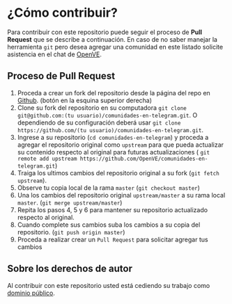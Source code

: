 # ¿Cómo contribuir?

Para contribuir con este repositorio puede seguir el proceso de **Pull Request**
que se describe a continuación. En caso de no saber manejar la herramienta `git`
pero desea agregar una comunidad en este listado solicite asistencia en el chat
de [OpenVE](https://t.me/openve).

## Proceso de Pull Request

1. Proceda a crear un fork del repositorio desde la página del repo en
   [Github](https://github.com/OpenVE/comunidades-en-telegram). (botón en la
   esquina superior derecha)
2. Clone su fork del repositorio en su computadora
   `git clone git@github.com:(tu usuario)/comunidades-en-telegram.git`. O
   dependiendo de su configuración deberá usar
   `git clone https://github.com/(tu usuario)/comunidades-en-telegram.git`.
3. Ingrese a su repositorio (`cd comunidades-en-telegram`) y proceda a agregar
   el repositorio original como `upstream` para que pueda actualizar su
   contenido respecto al original para futuras actualizaciones (
   `git remote add upstream https://github.com/OpenVE/comunidades-en-telegram.git`)
4. Traiga los ultimos cambios del repositorio original a su fork
   (`git fetch upstream`).
5. Observe tu copia local de la rama `master` (`git checkout master`)
6. Una los cambios del repositorio original `upstream/master` a su rama local
   `master`. (`git merge upstream/master`)
7. Repita los pasos 4, 5 y 6 para mantener su repositorio actualizado respecto
   al original.
9. Cuando complete sus cambios suba los cambios a su copia del repositorio.
   (`git push origin master`)
10. Proceda a realizar crear un `Pull Request` para solicitar agregar tus cambios 

## Sobre los derechos de autor

Al contribuir con este repositorio usted está cediendo su trabajo como
[dominio público](https://creativecommons.org/publicdomain/mark/1.0/deed.es).
